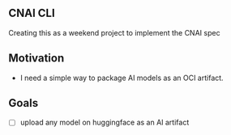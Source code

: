 ## CNAI CLI

Creating this as a weekend project to implement the CNAI spec

## Motivation
- I need a simple way to package AI models as an OCI artifact.

## Goals
- [ ] upload any model on huggingface as an AI artifact
